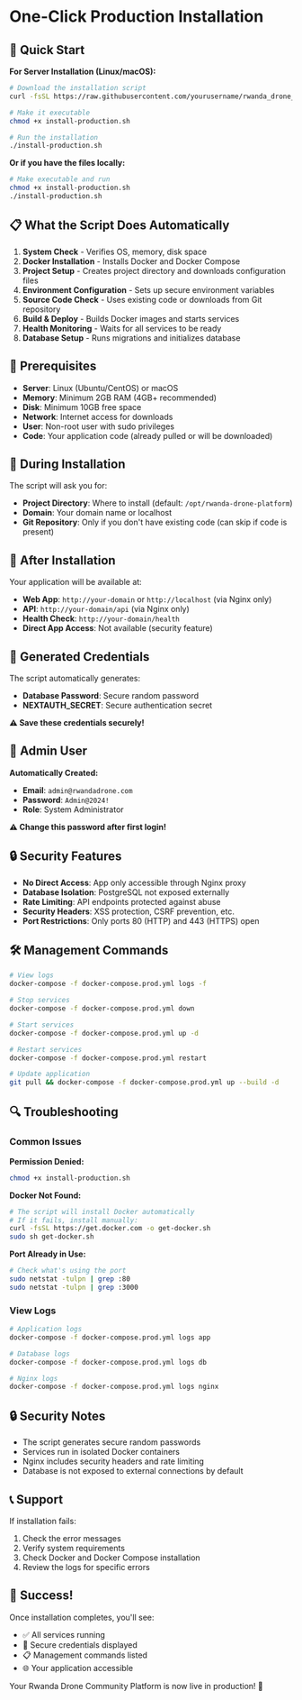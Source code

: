 # One-Click Production Installation

## 🚀 Quick Start

**For Server Installation (Linux/macOS):**

```bash
# Download the installation script
curl -fsSL https://raw.githubusercontent.com/yourusername/rwanda_drone_community_platform/main/install-production.sh -o install-production.sh

# Make it executable
chmod +x install-production.sh

# Run the installation
./install-production.sh
```

**Or if you have the files locally:**

```bash
# Make executable and run
chmod +x install-production.sh
./install-production.sh
```

## 📋 What the Script Does Automatically

1. **System Check** - Verifies OS, memory, disk space
2. **Docker Installation** - Installs Docker and Docker Compose
3. **Project Setup** - Creates project directory and downloads configuration files
4. **Environment Configuration** - Sets up secure environment variables
5. **Source Code Check** - Uses existing code or downloads from Git repository
6. **Build & Deploy** - Builds Docker images and starts services
7. **Health Monitoring** - Waits for all services to be ready
8. **Database Setup** - Runs migrations and initializes database

## 🔧 Prerequisites

- **Server**: Linux (Ubuntu/CentOS) or macOS
- **Memory**: Minimum 2GB RAM (4GB+ recommended)
- **Disk**: Minimum 10GB free space
- **Network**: Internet access for downloads
- **User**: Non-root user with sudo privileges
- **Code**: Your application code (already pulled or will be downloaded)

## 📝 During Installation

The script will ask you for:
- **Project Directory**: Where to install (default: `/opt/rwanda-drone-platform`)
- **Domain**: Your domain name or localhost
- **Git Repository**: Only if you don't have existing code (can skip if code is present)

## 🎯 After Installation

Your application will be available at:
- **Web App**: `http://your-domain` or `http://localhost` (via Nginx only)
- **API**: `http://your-domain/api` (via Nginx only)
- **Health Check**: `http://your-domain/health`
- **Direct App Access**: Not available (security feature)

## 🔑 Generated Credentials

The script automatically generates:
- **Database Password**: Secure random password
- **NEXTAUTH_SECRET**: Secure authentication secret

**⚠️ Save these credentials securely!**

## 👤 Admin User

**Automatically Created:**
- **Email**: `admin@rwandadrone.com`
- **Password**: `Admin@2024!`
- **Role**: System Administrator

**⚠️ Change this password after first login!**

## 🔒 Security Features

- **No Direct Access**: App only accessible through Nginx proxy
- **Database Isolation**: PostgreSQL not exposed externally
- **Rate Limiting**: API endpoints protected against abuse
- **Security Headers**: XSS protection, CSRF prevention, etc.
- **Port Restrictions**: Only ports 80 (HTTP) and 443 (HTTPS) open

## 🛠️ Management Commands

```bash
# View logs
docker-compose -f docker-compose.prod.yml logs -f

# Stop services
docker-compose -f docker-compose.prod.yml down

# Start services
docker-compose -f docker-compose.prod.yml up -d

# Restart services
docker-compose -f docker-compose.prod.yml restart

# Update application
git pull && docker-compose -f docker-compose.prod.yml up --build -d
```

## 🔍 Troubleshooting

### Common Issues

**Permission Denied:**
```bash
chmod +x install-production.sh
```

**Docker Not Found:**
```bash
# The script will install Docker automatically
# If it fails, install manually:
curl -fsSL https://get.docker.com -o get-docker.sh
sudo sh get-docker.sh
```

**Port Already in Use:**
```bash
# Check what's using the port
sudo netstat -tulpn | grep :80
sudo netstat -tulpn | grep :3000
```

### View Logs
```bash
# Application logs
docker-compose -f docker-compose.prod.yml logs app

# Database logs
docker-compose -f docker-compose.prod.yml logs db

# Nginx logs
docker-compose -f docker-compose.prod.yml logs nginx
```

## 🔒 Security Notes

- The script generates secure random passwords
- Services run in isolated Docker containers
- Nginx includes security headers and rate limiting
- Database is not exposed to external connections by default

## 📞 Support

If installation fails:
1. Check the error messages
2. Verify system requirements
3. Check Docker and Docker Compose installation
4. Review the logs for specific errors

## 🎉 Success!

Once installation completes, you'll see:
- ✅ All services running
- 🔑 Secure credentials displayed
- 📋 Management commands listed
- 🌐 Your application accessible

Your Rwanda Drone Community Platform is now live in production! 🚀 